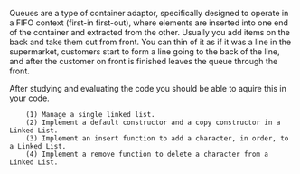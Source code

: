 Queues are a type of container adaptor, specifically designed to operate in a FIFO context (first-in first-out), where elements are inserted into one end of the container and extracted from the other. Usually you add items on the back and take them out from front.
You can thin of it as if it was a line in the supermarket, customers start to form a line going to the back of the line, and after the customer on front is finished leaves the queue through the front. 

After studying and evaluating the code you should be able to aquire this in your code.
  
  		(1) Manage a single linked list.
		(2) Implement a default constructor and a copy constructor in a Linked List.
		(3) Implement an insert function to add a character, in order, to a Linked List.
  		(4) Implement a remove function to delete a character from a Linked List.

